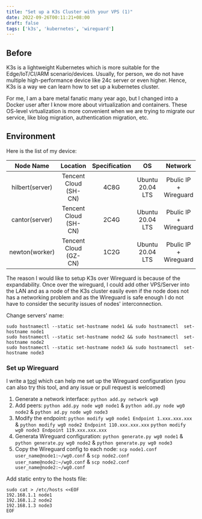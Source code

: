 ```yaml
---
title: "Set up a K3s Cluster with your VPS (1)"
date: 2022-09-26T00:11:21+08:00
draft: false
tags: ['k3s', 'kubernetes', 'wireguard']
---
```



## Before

K3s is a lightweight Kubernetes which is more suitable for the Edge/IoT/CI/ARM scenario/devices. Usually, for person, we do not have multiple high-performance device like 24c server or even higher. Hence, K3s is a way we can learn how to set up a kubernetes cluster.

For me, I am a bare metal fanatic many year ago, but I changed into a Docker user after I know more about virtualization and containers.  These OS-level virtualization is more convenient when we are trying to migrate our service, like blog migration, authentication migration, etc.

## Environment

Here is the list of my device:

| Node Name | Location | Specification | OS | Network | IP |
| :-------: | :------: | :-----------: | :--: | :-----: | :--: |
| hilbert(server) | Tencent Cloud (SH-CN) | 4C8G | Ubuntu 20.04 LTS | Pbulic IP + Wireguard | 1.xx.xx.xx + 192.168.36.1 | 
| cantor(server) | Tencent Cloud (SH-CN) | 2C4G | Ubuntu 20.04 LTS | Pbulic IP + Wireguard | 110.xx.xx.xx + 192.168.36.2 |
| newton(worker) | Tencent Cloud (GZ-CN) | 1C2G | Ubuntu 20.04 LTS | Pbulic IP + Wireguard | 119.xx.xx.xx + 192.168.36.3 |

The reason I would like to setup K3s over Wireguard is because of the expandability. Once over the wireguard, I could add other VPS/Server into the LAN and as a node of the K3s cluster easily even if the node does not has a networking problem and as the Wireguard is safe enough I do not have to consider the security issues of nodes' interconnection.

Change servers' name:

```shell
sudo hostnamectl --static set-hostname node1 && sudo hostnamectl  set-hostname node1
sudo hostnamectl --static set-hostname node2 && sudo hostnamectl  set-hostname node2
sudo hostnamectl --static set-hostname node3 && sudo hostnamectl  set-hostname node3
```

### Set up Wireguard

I write a [tool](https://github.com/TerenceLiu98/wgtools) which can help me set up the Wireguard configuration (you can also try this tool, and any issue or pull request is welcomed)

1. Generate a network interface: `python add.py network wg0`
2. Add peers: `python add.py node wg0 node1` & `python add.py node wg0 node2` & `python ad.py node wg0 node3`
3. Modify the endpoint: `python modify wg0 node1 Endpoint 1.xxx.xxx.xxx` & `python modify wg0 node2 Endpoint 110.xxx.xxx.xxx` `python modify wg0 node3 Endpoint 119.xxx.xxx.xxx`
4. Generata Wireguard configuration: `python generate.py wg0 node1` & `python generate.py wg0 node2` & `python generate.py wg0 node3`
5. Copy the Wireguard config to each node: `scp node1.conf user_name@node1:~/wg0.conf` & `scp node2.conf user_name@node2:~/wg0.conf` & `scp node2.conf user_name@node2:~/wg0.conf`


Add static entry to the hosts file:

```shell
sudo cat > /etc/hosts <<EOF
192.168.1.1 node1
192.168.1.2 node2
192.168.1.3 node3
EOF
```
